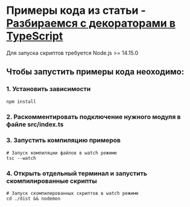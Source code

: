 # Примеры кода из статьи - [Разбираемся с декораторами в TypeScript](https://syntaxerror.ru/decorators-in-typescript/)

Для запуска скриптов требуется Node.js >= 14.15.0

## Чтобы запустить примеры кода неоходимо:

### 1. Установить зависимости

```
npm install
```

### 2. Раскомментировать подключение нужного модуля в файле src/index.ts

### 3. Запустить компиляцию примеров

```
# Запуск компиляции файлов в watch режиме
tsc --watch
```

### 4. Открыть отдельный терминал и запустить скомпилированные скрипты

```
# Запуск скомпилированных скриптов в watch режиме
cd ./dist && nodemon
```
